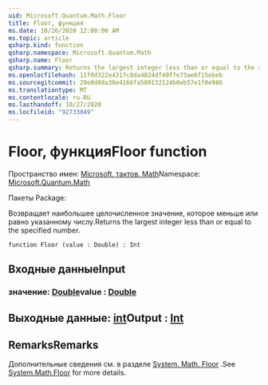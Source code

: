 ```yaml
---
uid: Microsoft.Quantum.Math.Floor
title: Floor, функция
ms.date: 10/26/2020 12:00:00 AM
ms.topic: article
qsharp.kind: function
qsharp.namespace: Microsoft.Quantum.Math
qsharp.name: Floor
qsharp.summary: Returns the largest integer less than or equal to the specified number.
ms.openlocfilehash: 11f0d322e4317c8da4824df49f7e73ae6f15ebeb
ms.sourcegitcommit: 29e0d88a30e4166fa580132124b0eb57e1f0e986
ms.translationtype: MT
ms.contentlocale: ru-RU
ms.lasthandoff: 10/27/2020
ms.locfileid: "92733049"
---
```

# <a name="floor-function"></a><span data-ttu-id="45157-102">Floor, функция</span><span class="sxs-lookup"><span data-stu-id="45157-102">Floor function</span></span>

<span data-ttu-id="45157-103">Пространство имен: [Microsoft. тактов. Math](xref:Microsoft.Quantum.Math)</span><span class="sxs-lookup"><span data-stu-id="45157-103">Namespace: [Microsoft.Quantum.Math](xref:Microsoft.Quantum.Math)</span></span>

<span data-ttu-id="45157-104">Пакеты [](https://nuget.org/packages/)</span><span class="sxs-lookup"><span data-stu-id="45157-104">Package: [](https://nuget.org/packages/)</span></span>


<span data-ttu-id="45157-105">Возвращает наибольшее целочисленное значение, которое меньше или равно указанному числу.</span><span class="sxs-lookup"><span data-stu-id="45157-105">Returns the largest integer less than or equal to the specified number.</span></span>

```qsharp
function Floor (value : Double) : Int
```


## <a name="input"></a><span data-ttu-id="45157-106">Входные данные</span><span class="sxs-lookup"><span data-stu-id="45157-106">Input</span></span>

### <a name="value--double"></a><span data-ttu-id="45157-107">значение: [Double](xref:microsoft.quantum.lang-ref.double)</span><span class="sxs-lookup"><span data-stu-id="45157-107">value : [Double](xref:microsoft.quantum.lang-ref.double)</span></span>





## <a name="output--int"></a><span data-ttu-id="45157-108">Выходные данные: [int](xref:microsoft.quantum.lang-ref.int)</span><span class="sxs-lookup"><span data-stu-id="45157-108">Output : [Int](xref:microsoft.quantum.lang-ref.int)</span></span>



## <a name="remarks"></a><span data-ttu-id="45157-109">Remarks</span><span class="sxs-lookup"><span data-stu-id="45157-109">Remarks</span></span>

<span data-ttu-id="45157-110">Дополнительные сведения см. в разделе [System. Math. Floor](https://docs.microsoft.com/dotnet/api/system.math.floor) .</span><span class="sxs-lookup"><span data-stu-id="45157-110">See [System.Math.Floor](https://docs.microsoft.com/dotnet/api/system.math.floor) for more details.</span></span>